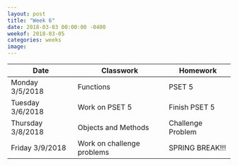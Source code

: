 ```yaml
---
layout: post
title: "Week 6"
date: 2018-03-03 00:00:00 -0400
weekof: 2018-03-05
categories: weeks
image:
---
```


|Date                        |Classwork|Homework|
|----------------------------|---------|--------|
|Monday 3/5/2018            | Functions | PSET 5|
|Tuesday 3/6/2018           | Work on PSET 5 | Finish PSET 5 |
|Thursday 3/8/2018           | Objects and Methods | Challenge Problem |
|Friday 3/9/2018             | Work on challenge problems | SPRING BREAK!!! |
